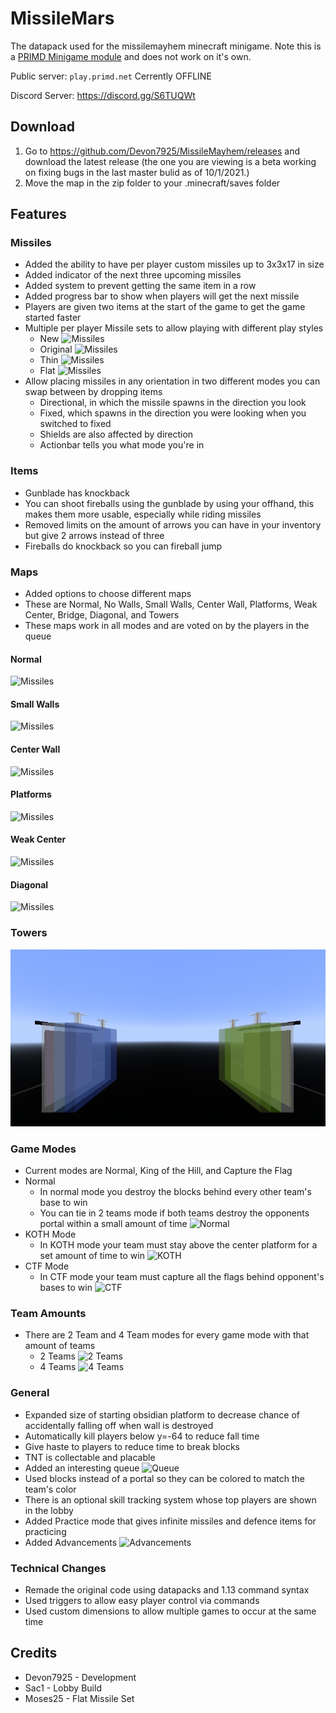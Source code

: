 # MissileMars

The datapack used for the missilemayhem minecraft minigame. Note this is a [PRIMD Minigame module](https://github.com/primd-os/Hub) and does not work on it's own.

Public server: `play.primd.net` Cerrently OFFLINE

Discord Server: <https://discord.gg/S6TUQWt>

## Download

1. Go to <https://github.com/Devon7925/MissileMayhem/releases> and download the latest release (the one you are viewing is a beta working on fixing bugs in the last master bulid as of 10/1/2021.)
2. Move the map in the zip folder to your .minecraft/saves folder

## Features

### Missiles

* Added the ability to have per player custom missiles up to 3x3x17 in size
* Added indicator of the next three upcoming missiles
* Added system to prevent getting the same item in a row
* Added progress bar to show when players will get the next missile
* Players are given two items at the start of the game to get the game started faster
* Multiple per player Missile sets to allow playing with different play styles
  * New
![Missiles](images/missiles/normal.png)
  * Original
![Missiles](images/missiles/old.png)
  * Thin
![Missiles](images/missiles/thin.png)
  * Flat
![Missiles](images/missiles/flat.png)
* Allow placing missiles in any orientation in two different modes you can swap between by dropping items
  * Directional, in which the missile spawns in the direction you look
  * Fixed, which spawns in the direction you were looking when you switched to fixed
  * Shields are also affected by direction
  * Actionbar tells you what mode you're in

### Items

* Gunblade has knockback
* You can shoot fireballs using the gunblade by using your offhand, this makes them more usable, especially while riding missiles
* Removed limits on the amount of arrows you can have in your inventory but give 2 arrows instead of three
* Fireballs do knockback so you can fireball jump

### Maps

* Added options to choose different maps
* These are Normal, No Walls, Small Walls, Center Wall, Platforms, Weak Center, Bridge, Diagonal, and Towers
* These maps work in all modes and are voted on by the players in the queue

#### Normal

![Missiles](images/maps/normal.png)

#### Small Walls

![Missiles](images/maps/small.png)

#### Center Wall

![Missiles](images/maps/center_wall.png)

#### Platforms

![Missiles](images/maps/platforms.png)

#### Weak Center

![Missiles](images/maps/weak_center.png)

#### Diagonal

![Missiles](images/maps/diagonal.png)

### Towers

![Missiles](images/maps/towers.png)

### Game Modes

* Current modes are Normal, King of the Hill, and Capture the Flag
* Normal
  * In normal mode you destroy the blocks behind every other team's base to win
  * You can tie in 2 teams mode if both teams destroy the opponents portal within a small amount of time
![Normal](images/game_modes/normal.png)
* KOTH Mode
  * In KOTH mode your team must stay above the center platform for a set amount of time to win
![KOTH](images/game_modes/KOTH.png)
* CTF Mode
  * In CTF mode your team must capture all the flags behind opponent's bases to win
![CTF](images/game_modes/CTF.png)

### Team Amounts

* There are 2 Team and 4 Team modes for every game mode with that amount of teams
  * 2 Teams
![2 Teams](images/teams/2teams.png)
  * 4 Teams
![4 Teams](images/teams/4teams.png)

### General

* Expanded size of starting obsidian platform to decrease chance of accidentally falling off when wall is destroyed
* Automatically kill players below y=-64 to reduce fall time
* Give haste to players to reduce time to break blocks
* TNT is collectable and placable
* Added an interesting queue
![Queue](images/queue.png)
* Used blocks instead of a portal so they can be colored to match the team's color
* There is an optional skill tracking system whose top players are shown in the lobby
* Added Practice mode that gives infinite missiles and defence items for practicing
* Added Advancements
![Advancements](images/advancements.png)

### Technical Changes

* Remade the original code using datapacks and 1.13 command syntax
* Used triggers to allow easy player control via commands
* Used custom dimensions to allow multiple games to occur at the same time

## Credits

* Devon7925 - Development
* Sac1 - Lobby Build
* Moses25 - Flat Missile Set

